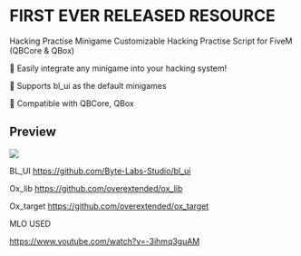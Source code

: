 # FIRST EVER RELEASED RESOURCE

Hacking Practise Minigame
Customizable Hacking Practise Script for FiveM (QBCore & QBox)

🔹 Easily integrate any minigame into your hacking system!

🔹 Supports bl_ui as the default minigames

🔹 Compatible with QBCore, QBox

## Preview

![](https://r2.fivemanage.com/g2zY7WwGCmX44h9Dwz0fX/images/hacks.png)

BL_UI
https://github.com/Byte-Labs-Studio/bl_ui

Ox_lib
https://github.com/overextended/ox_lib

Ox_target
https://github.com/overextended/ox_target

MLO USED

https://www.youtube.com/watch?v=-3ihmq3guAM





